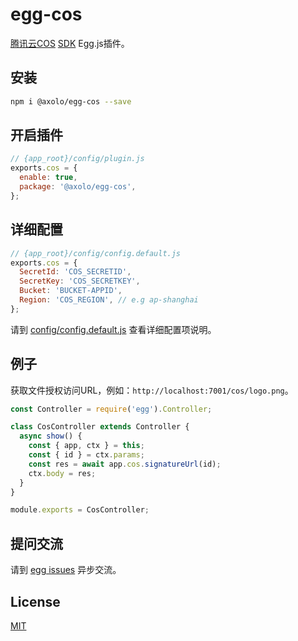 # egg-cos

[腾讯云COS] [SDK] Egg.js插件。

## 安装

```bash
npm i @axolo/egg-cos --save
```

## 开启插件

```js
// {app_root}/config/plugin.js
exports.cos = {
  enable: true,
  package: '@axolo/egg-cos',
};
```

## 详细配置

```js
// {app_root}/config/config.default.js
exports.cos = {
  SecretId: 'COS_SECRETID',
  SecretKey: 'COS_SECRETKEY',
  Bucket: 'BUCKET-APPID',
  Region: 'COS_REGION', // e.g ap-shanghai
};
```

请到 [config/config.default.js](config/config.default.js) 查看详细配置项说明。

## 例子

获取文件授权访问URL，例如：`http://localhost:7001/cos/logo.png`。

```js
const Controller = require('egg').Controller;

class CosController extends Controller {
  async show() {
    const { app, ctx } = this;
    const { id } = ctx.params;
    const res = await app.cos.signatureUrl(id);
    ctx.body = res;
  }
}

module.exports = CosController;
```

## 提问交流

请到 [egg issues](https://github.com/axolo/egg-cos/issues) 异步交流。

## License

[MIT](LICENSE)

[腾讯云COS]: https://cloud.tencent.com/document/product/436/8629
[SDK]: https://github.com/tencentyun/cos-nodejs-sdk-v5
